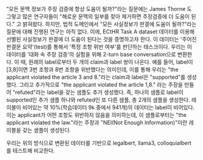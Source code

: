 "모든 문맥 정보가 주장 검증에 항상 도움이 될까?"라는 질문에는 James Thorne 도 그렇고 많은 연구자들이 "해로운 문맥의 일부를 찾아 제거하면 주장검증에 더 도움이 된다."
고 밝혀왔다. 하지만, 법적 도메인에서 "모든 사실정보가 판결에 도움이 될까?"라는 질문에 대해 진행된 연구는 아직 없다. 
이에, ECtHR Task A dataset 데이터를 이용해 선별된 사실정보가 판결에 더 도움이 된다는 것을 증명하고자 한다.
이 데이터는 '주어진 판결문 요약'(test)를 통해서 '특정 조항 위반 여부'를 판단하는 태스크이다.
우리는 이 데이터를 '대화 속 주장 검증'의 실험을 위해 2-turn base conversation으로 변환한다. 이 때, 원래의 label로부터 두 개의 claim과 label 쌍이 나온다.
예를 들어, label이 [3,8]이면 3번 조항과 8번 조항을 위반했다는 의미인데, 이를 통해 우리는 "the applicant violated the article 3 and 8."라는 claim과 label은 "supported"를 생성했다.
그리고 추가적으로 "the applicant violated the article 1,8." 라는 주장을 만들어 "refuted"라는 label을 갖는 샘플도 추가 생성했다.
즉, 하나의 샘플로 label이 supported인 추가 샘플 하나와 refuted인 또 다른 샘플, 총 2개의 샘플을 생성한다.
레이블이 비어있는 약 10%(학습데이터 9k 중에서 941개)의 데이터는 label이 비어있다. 이는 applicant가 어떤 조항도 위반하지 않음을 의미하는데, 
이 샘플로부터는 "the applicant violated the law."라는 주장과 "NEI(Not Enough Information)"이란 레이블을 갖는 샘플이 생성된다.

우리는 위의 방식으로 변환된 데이터를 기반으로 legalbert, llama3, colloquialbert 를 테스트해 비교한다.
	